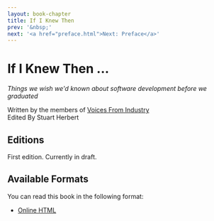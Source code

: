 ```yaml
---
layout: book-chapter
title: If I Knew Then
prev: '&nbsp;'
next: '<a href="preface.html">Next: Preface</a>'
---
```


# If I Knew Then ...

_Things we wish we'd known about software development before we graduated_

Written by the members of [Voices From Industry](https://plus.google.com/communities/111699457416495663696)<br/>
Edited By Stuart Herbert

## Editions

First edition. Currently in draft.

## Available Formats

You can read this book in the following format:

* [Online HTML](http://books.stuartherbert.com/if-i-knew-then/)